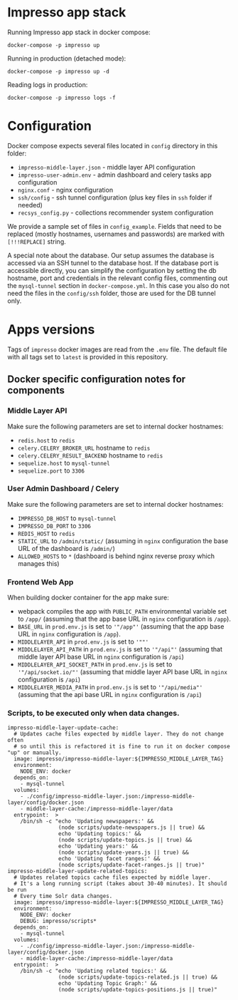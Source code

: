 # Impresso app stack

Running Impresso app stack in docker compose:

```shell
docker-compose -p impresso up
```

Running in production (detached mode):

```shell
docker-compose -p impresso up -d
```

Reading logs in production:
```shell
docker-compose -p impresso logs -f
```

# Configuration

Docker compose expects several files located in `config` directory in this folder:

 * `impresso-middle-layer.json` - middle layer API configuration
 * `impresso-user-admin.env` - admin dashboard and celery tasks app configuration
 * `nginx.conf` - nginx configuration
 * `ssh/config` - ssh tunnel configuration (plus key files in `ssh` folder if needed)
 * `recsys_config.py` - collections recommender system configuration

We provide a sample set of files in `config_example`. Fields that need to be replaced (mostly hostnames, usernames and passwords) are marked with `[!!!REPLACE]` string.

A special note about the database. Our setup assumes the database is accessed via an SSH tunnel to the database host. If the database port is accessible directly, you can simplify the configuration by setting the db hostname, port and credentials in the relevant config files, commenting out the `mysql-tunnel` section in `docker-compose.yml`. In this case you also do not need the files in the `config/ssh` folder, those are used for the DB tunnel only.

# Apps versions

Tags of `impresso` docker images are read from the `.env` file. The default file with all tags set to `latest` is provided in this repository.

## Docker specific configuration notes for components

### Middle Layer API

Make sure the following parameters are set to internal docker hostnames:

 * `redis.host` to `redis`
 * `celery.CELERY_BROKER_URL` hostname to `redis`
 * `celery.CELERY_RESULT_BACKEND` hostname to `redis`
 * `sequelize.host` to `mysql-tunnel`
 * `sequelize.port` to `3306`


### User Admin Dashboard / Celery

Make sure the following parameters are set to internal docker hostnames:

 * `IMPRESSO_DB_HOST` to `mysql-tunnel`
 * `IMPRESSO_DB_PORT` to `3306`
 * `REDIS_HOST` to `redis`
 * `STATIC_URL` to `/admin/static/` (assuming in `nginx` configuration the base URL of the dashboard is `/admin/`)
 * `ALLOWED_HOSTS` to `*` (dashboard is behind nginx reverse proxy which manages this)

### Frontend Web App

When building docker container for the app make sure:

 * webpack compiles the app with `PUBLIC_PATH` environmental variable set to `/app/` (assuming that the app base URL in `nginx` configuration is `/app`).
 * `BASE_URL` in `prod.env.js` is set to `'"/app"'` (assuming that the app base URL in `nginx` configuration is `/app`).
 * `MIDDLELAYER_API` in `prod.env.js` is set to `'""'`
 * `MIDDLELAYER_API_PATH` in `prod.env.js` is set to `'"/api"'` (assuming that middle layer API base URL in `nginx` configuration is `/api`)
 * `MIDDLELAYER_API_SOCKET_PATH` in `prod.env.js` is set to `'"/api/socket.io/"'` (assuming that middle layer API base URL in `nginx` configuration is `/api`)
 * `MIDDLELAYER_MEDIA_PATH`  in `prod.env.js` is set to `'"/api/media"'` (assuming that the api base URL in `nginx` configuration is `/api`)


### Scripts, to be executed only when data changes.

```
impresso-middle-layer-update-cache:
  # Updates cache files expected by middle layer. They do not change often
  # so until this is refactored it is fine to run it on docker compose "up" or manually.
  image: impresso/impresso-middle-layer:${IMPRESSO_MIDDLE_LAYER_TAG}
  environment:
    NODE_ENV: docker
  depends_on:
    - mysql-tunnel
  volumes:
    - ./config/impresso-middle-layer.json:/impresso-middle-layer/config/docker.json
    - middle-layer-cache:/impresso-middle-layer/data
  entrypoint:  >
    /bin/sh -c "echo 'Updating newspapers:' &&
                (node scripts/update-newspapers.js || true) &&
                echo 'Updating topics:' &&
                (node scripts/update-topics.js || true) &&
                echo 'Updating years:' &&
                (node scripts/update-years.js || true) &&
                echo 'Updating facet ranges:' &&
                (node scripts/update-facet-ranges.js || true)"
impresso-middle-layer-update-related-topics:
  # Updates related topics cache files expected by middle layer.
  # It's a long running script (takes about 30-40 minutes). It should be run
  # Every time Solr data changes.
  image: impresso/impresso-middle-layer:${IMPRESSO_MIDDLE_LAYER_TAG}
  environment:
    NODE_ENV: docker
    DEBUG: impresso/scripts*
  depends_on:
    - mysql-tunnel
  volumes:
    - ./config/impresso-middle-layer.json:/impresso-middle-layer/config/docker.json
    - middle-layer-cache:/impresso-middle-layer/data
  entrypoint:  >
    /bin/sh -c "echo 'Updating related topics:' &&
                (node scripts/update-topics-related.js || true) &&
                echo 'Updating Topic Graph:' &&
                (node scripts/update-topics-positions.js || true)"
```
